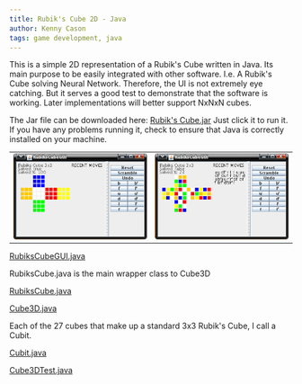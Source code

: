 ```yaml
---
title: Rubik's Cube 2D - Java
author: Kenny Cason
tags: game development, java
---
```


This is a simple 2D representation of a Rubik's Cube written in Java. Its main purpose to be easily integrated with other software. I.e. A Rubik's Cube solving Neural Network. Therefore, the UI is not extremely eye catching. But it serves a good test to demonstrate that the software is working. Later implementations will better support NxNxN cubes.

The Jar file can be downloaded here: <a href="/code/java/rc/RC.jar">Rubik's Cube.jar</a> Just click it to run it. If you have any problems running it, check to ensure that Java is correctly installed on your machine.
<table width=100%><tr><td>
<a href="/code/java/rc/RC01.png" target="_blank" ><img src="/code/java/rc/RC01.png" width="340px" alt="Rubik's Cube 2D java"/></a></td><td>
<a href="/code/java/rc/RC02.png" target="_blank" ><img src="/code/java/rc/RC02.png" width="340px"  alt="Rubik's Cube 2D java"/></a></td></tr></table>

<p><a href="/code/java/rc/RubiksCubeGUI.java">RubiksCubeGUI.java</a></p>
RubiksCube.java is the main wrapper class to Cube3D
<p><a href="/code/java/rc/RubiksCube.java">RubiksCube.java</a></p>
<p><a href="/code/java/rc/Cube3D.java">Cube3D.java</a></p>

Each of the 27 cubes that make up a standard 3x3 Rubik's Cube, I call a Cubit.
<p><a href="/code/java/rc/Cubit.java">Cubit.java</a></p>
<p><a href="/code/java/rc/Cube3DTest.java">Cube3DTest.java</a></p>

